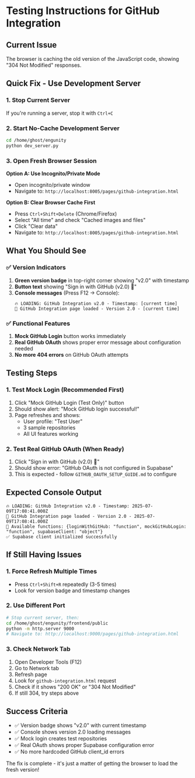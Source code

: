 # Testing Instructions for GitHub Integration

## Current Issue
The browser is caching the old version of the JavaScript code, showing "304 Not Modified" responses.

## Quick Fix - Use Development Server

### 1. Stop Current Server
If you're running a server, stop it with `Ctrl+C`

### 2. Start No-Cache Development Server
```bash
cd /home/ghost/engunity
python dev_server.py
```

### 3. Open Fresh Browser Session
**Option A: Use Incognito/Private Mode**
- Open incognito/private window
- Navigate to: `http://localhost:8005/pages/github-integration.html`

**Option B: Clear Browser Cache First**
- Press `Ctrl+Shift+Delete` (Chrome/Firefox)
- Select "All time" and check "Cached images and files"
- Click "Clear data"
- Navigate to: `http://localhost:8005/pages/github-integration.html`

## What You Should See

### ✅ Version Indicators
1. **Green version badge** in top-right corner showing "v2.0" with timestamp
2. **Button text** showing "Sign in with GitHub (v2.0) 🚀"
3. **Console messages** (Press F12 → Console):
   ```
   🔥 LOADING: GitHub Integration v2.0 - Timestamp: [current time]
   🚀 GitHub Integration page loaded - Version 2.0 - [current time]
   ```

### ✅ Functional Features
1. **Mock GitHub Login** button works immediately
2. **Real GitHub OAuth** shows proper error message about configuration needed
3. **No more 404 errors** on GitHub OAuth attempts

## Testing Steps

### 1. Test Mock Login (Recommended First)
1. Click "Mock GitHub Login (Test Only)" button
2. Should show alert: "Mock GitHub login successful!"
3. Page refreshes and shows:
   - User profile: "Test User"
   - 3 sample repositories
   - All UI features working

### 2. Test Real GitHub OAuth (When Ready)
1. Click "Sign in with GitHub (v2.0) 🚀"
2. Should show error: "GitHub OAuth is not configured in Supabase"
3. This is expected - follow `GITHUB_OAUTH_SETUP_GUIDE.md` to configure

## Expected Console Output
```
🔥 LOADING: GitHub Integration v2.0 - Timestamp: 2025-07-09T17:08:41.000Z
🚀 GitHub Integration page loaded - Version 2.0 - 2025-07-09T17:08:41.000Z
🔧 Available functions: {loginWithGitHub: "function", mockGitHubLogin: "function", supabaseClient: "object"}
✅ Supabase client initialized successfully
```

## If Still Having Issues

### 1. Force Refresh Multiple Times
- Press `Ctrl+Shift+R` repeatedly (3-5 times)
- Look for version badge and timestamp changes

### 2. Use Different Port
```bash
# Stop current server, then:
cd /home/ghost/engunity/frontend/public
python -m http.server 9000
# Navigate to: http://localhost:9000/pages/github-integration.html
```

### 3. Check Network Tab
1. Open Developer Tools (F12)
2. Go to Network tab
3. Refresh page
4. Look for `github-integration.html` request
5. Check if it shows "200 OK" or "304 Not Modified"
6. If still 304, try steps above

## Success Criteria

- ✅ Version badge shows "v2.0" with current timestamp
- ✅ Console shows version 2.0 loading messages  
- ✅ Mock login creates test repositories
- ✅ Real OAuth shows proper Supabase configuration error
- ✅ No more hardcoded GitHub client_id errors

The fix is complete - it's just a matter of getting the browser to load the fresh version!